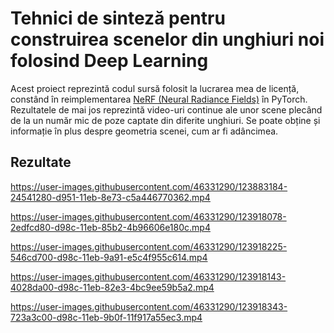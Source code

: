 # Tehnici de sinteză pentru construirea scenelor din unghiuri noi folosind Deep Learning

Acest proiect reprezintă codul sursă folosit la lucrarea mea de licență, constând în reimplementarea [NeRF (Neural Radiance Fields)](https://www.matthewtancik.com/nerf) în PyTorch. Rezultatele de mai jos reprezintă video-uri continue ale unor scene plecând de la un număr mic de poze captate din diferite unghiuri. Se poate obține și informație în plus despre geometria scenei, cum ar fi adâncimea.

## Rezultate

https://user-images.githubusercontent.com/46331290/123883184-24541280-d951-11eb-8e73-c5a446770362.mp4

<!-- https://user-images.githubusercontent.com/46331290/123883275-5d8c8280-d951-11eb-8080-27c5b5824837.mp4 -->

<!-- https://user-images.githubusercontent.com/46331290/123883432-b0663a00-d951-11eb-8906-69469a635890.mp4 -->

https://user-images.githubusercontent.com/46331290/123918078-2edfcd80-d98c-11eb-85b2-4b96606e180c.mp4

https://user-images.githubusercontent.com/46331290/123918225-546cd700-d98c-11eb-9a91-e5c4f955c614.mp4

https://user-images.githubusercontent.com/46331290/123918143-4028da00-d98c-11eb-82e3-4bc9ee59b5a2.mp4

https://user-images.githubusercontent.com/46331290/123918343-723a3c00-d98c-11eb-9b0f-11f917a55ec3.mp4
